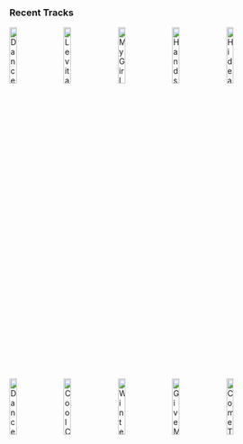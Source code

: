 ### Recent Tracks
[<img src='https://lastfm.freetls.fastly.net/i/u/300x300/bcaf9ed3fd9b2852ab9b21b75dc7bd75.png' width='16%' height='16%' alt='Dance Alone'>](https://www.last.fm/music/tayla%2bparx/_/dance%2balone)&nbsp;&nbsp;&nbsp;&nbsp;[<img src='https://lastfm.freetls.fastly.net/i/u/300x300/f9396e603e69fc4e88a1d8fbf1dff3a3.png' width='16%' height='16%' alt='Levitating (feat. DaBaby)'>](https://www.last.fm/music/dua%2blipa/_/levitating%2b%2528feat.%2bdababy%2529)&nbsp;&nbsp;&nbsp;&nbsp;[<img src='https://lastfm.freetls.fastly.net/i/u/300x300/717ad703e2bba0690d3734861ad7afeb.png' width='16%' height='16%' alt='My Girl'>](https://www.last.fm/music/jackson%2bpenn/_/my%2bgirl)&nbsp;&nbsp;&nbsp;&nbsp;[<img src='https://lastfm.freetls.fastly.net/i/u/300x300/88e6ec7a2d4522c62f8b31784763dfd5.png' width='16%' height='16%' alt='Hands Up'>](https://www.last.fm/music/run%2briver%2bnorth/_/hands%2bup)&nbsp;&nbsp;&nbsp;&nbsp;[<img src='https://lastfm.freetls.fastly.net/i/u/300x300/879e3d406746eb49f90ec3c650e9819b.png' width='16%' height='16%' alt='Hide and Seek'>](https://www.last.fm/music/kodaline/_/hide%2band%2bseek)&nbsp;&nbsp;&nbsp;&nbsp;<br>[<img src='https://lastfm.freetls.fastly.net/i/u/300x300/6d287795902513f4b856bc72933fe5cd.png' width='16%' height='16%' alt='Dance with Me (feat. Thomas Rhett & Young Thug)'>](https://www.last.fm/music/diplo/_/dance%2bwith%2bme%2b%2528feat.%2bthomas%2brhett%2b%2526%2byoung%2bthug%2529)&nbsp;&nbsp;&nbsp;&nbsp;[<img src='https://lastfm.freetls.fastly.net/i/u/300x300/43cfaa11f6eb41b49ad5b26583d4627a.png' width='16%' height='16%' alt='Cool Change'>](https://www.last.fm/music/little%2briver%2bband/_/cool%2bchange)&nbsp;&nbsp;&nbsp;&nbsp;[<img src='https://lastfm.freetls.fastly.net/i/u/300x300/1d0f1468113150843538e41816064a53.png' width='16%' height='16%' alt='Winter/Fall'>](https://www.last.fm/music/matthew%2bchaim/_/winter%252ffall)&nbsp;&nbsp;&nbsp;&nbsp;[<img src='https://lastfm.freetls.fastly.net/i/u/300x300/f35d777778c2591536a7e90eb6824f1d.png' width='16%' height='16%' alt='Give Me Something'>](https://www.last.fm/music/the%2bman%2bwho/_/give%2bme%2bsomething)&nbsp;&nbsp;&nbsp;&nbsp;[<img src='https://lastfm.freetls.fastly.net/i/u/300x300/307370ac9c7cb089bcd6f60f1222f7c2.png' width='16%' height='16%' alt='Come Together - Remastered 2009'>](https://www.last.fm/music/the%2bbeatles/_/come%2btogether%2b-%2bremastered%2b2009)&nbsp;&nbsp;&nbsp;&nbsp;<br>